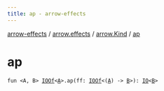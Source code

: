 ```yaml
---
title: ap - arrow-effects
---
```


[arrow-effects](../../index.html) / [arrow.effects](../index.html) / [arrow.Kind](index.html) / [ap](./ap.html)

# ap

`fun <A, B> `[`IOOf`](../-i-o-of.html)`<`[`A`](ap.html#A)`>.ap(ff: `[`IOOf`](../-i-o-of.html)`<(`[`A`](ap.html#A)`) -> `[`B`](ap.html#B)`>): `[`IO`](../-i-o/index.html)`<`[`B`](ap.html#B)`>`
